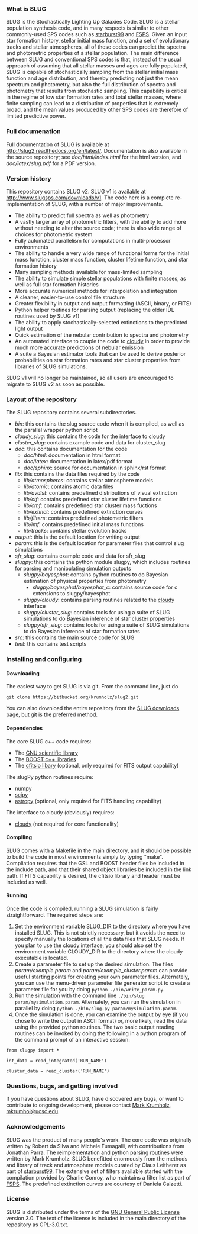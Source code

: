 ### What is SLUG ###

SLUG is the Stochastically Lighting Up Galaxies Code. SLUG is a stellar population synthesis code, and in many respects is similar to other commonly-used SPS codes such as [starburst99](http://www.stsci.edu/science/starburst99/docs/default.htm) and [FSPS](https://code.google.com/p/fsps/). Given an input star formation history, stellar initial mass function, and a set of evolutionary tracks and stellar atmospheres, all of these codes can predict the spectra and photometric properties of a stellar population. The main difference between SLUG and conventional SPS codes is that, instead of the usual approach of assuming that all stellar masses and ages are fully populated, SLUG is capable of stochastically sampling from the stellar initial mass function and age distribution, and thereby predicting not just the mean spectrum and photometry, but also the full distribution of spectra and photometry that results from stochastic sampling. This capability is critical in the regime of low star formation rates and total stellar masses, where finite sampling can lead to a distribution of properties that is extremely broad, and the mean values produced by other SPS codes are therefore of limited predictive power.

### Full documenation ###

Full documentation of SLUG is available at <http://slug2.readthedocs.org/en/latest/>. Documentation is also available in the source repository; see *doc/html/index.html* for the html version, and *doc/latex/slug.pdf* for a PDF version.

### Version history ###

This repository contains SLUG v2. SLUG v1 is available at <http://www.slugsps.com/downloads/v1>. The code here is a complete re-implementation of SLUG, with a number of major improvements.

* The ability to predict full spectra as well as photometry
* A vastly larger array of photometric filters, with the ability to add more without needing to alter the source code; there is also wide range of choices for photometric system
* Fully automated parallelism for computations in multi-processor environments
* The ability to handle a very wide range of functional forms for the initial mass function, cluster mass function, cluster lifetime function, and star formation history
* Many sampling methods available for mass-limited sampling
* The ability to simulate simple stellar populations with finite masses, as well as full star formation histories
* More accurate numerical methods for interpolation and integration
* A cleaner, easier-to-use control file structure
* Greater flexibility in output and output formatting (ASCII, binary, or FITS)
* Python helper routines for parsing output (replacing the older IDL routines used by SLUG v1)
* The ability to apply stochastically-selected extinctions to the predicted light output
* Quick estimation of the nebular contribution to spectra and photometry
* An automated interface to couple the code to [cloudy](http://nublado.org) in order to provide much more accurate predictions of nebular emission
* A suite a Bayesian estimator tools that can be used to derive posterior probabilities on star formation rates and star cluster properties from libraries of SLUG simulations.

SLUG v1 will no longer be maintained, so all users are encouraged to migrate to SLUG v2 as soon as possible.

### Layout of the repository ###

The SLUG repository contains several subdirectories.

* *bin*: this contains the slug source code when it is compiled, as well as the parallel wrapper python script
* *cloudy_slug*: this contains the code for the interface to [cloudy](http://nublado.org)
* *cluster_slug*: contains example code and data for cluster_slug
* *doc*: this contains documentation for the code
    - *doc/html*: documentation in html format
    - *doc/latex*: documentation in latex/pdf format
    - *doc/sphinx*: source for documentation in sphinx/rst format
* *lib*: this contains the data files required by the code
    - *lib/atmospheres*: contains stellar atmosphere models
    - *lib/atomic*: contains atomic data files
    - *lib/avdist*: contains predefined distributions of visual extinction
    - *lib/clf*: contains predefined star cluster lifetime functions
    - *lib/cmf*: contains predefined star cluster mass fuctions
    - *lib/extinct*: contains predefined extinction curves
    - *lib/filters*: contains predefined photometric filters
    - *lib/imf*: contains predefined initial mass functions
    - *lib/tracks*: contains stellar evolution tracks
* *output*: this is the default location for writing output
* *param*: this is the default location for parameter files that control slug simulations
* *sfr_slug*: contains example code and data for sfr_slug
* *slugpy*: this contains the python module slugpy, which includes routines for parsing and manipulating simulation outputs
    - *slugpy/bayesphot*: contains python routines to do Bayesian estimation of physical properties from photometry
      - *slugpy/bayesphot/bayesphot_c*: contains source code for c extensions to slugpy/bayesphot
    - *slugpy/cloudy*: contains parsing routines related to the [cloudy](http://nublado.org) interface
    - *slugpy/cluster_slug*: contains tools for using a suite of SLUG simulations to do Bayesian inference of star cluster properties
    - *slugpy/sfr_slug*: contains tools for using a suite of SLUG simulations to do Bayesian inference of star formation rates
* *src*: this contains the main source code for SLUG
* *test*: this contains test scripts

### Installing and configuring ###

#### Downloading ####

The easiest way to get SLUG is via git. From the command line, just do

`git clone https://bitbucket.org/krumholz/slug2.git`

You can also download the entire repository from the [SLUG downloads page](https://bitbucket.org/krumholz/slug2/downloads), but git is the preferred method.

#### Dependencies ####

The core SLUG c++ code requires:

* The [GNU scientific library](http://www.gnu.org/software/gsl/)
* The [BOOST c++ libraries](http://www.boost.org/)
* The [cfitsio libary](http://heasarc.gsfc.nasa.gov/fitsio/fitsio.html) (optional, only required for FITS output capability)

The slugPy python routines require:

* [numpy](http://www.numpy.org/)
* [scipy](http://www.scipy.org/)
* [astropy](http://www.astropy.org/) (optional, only required for FITS handling capability)

The interface to cloudy (obviously) requires:

* [cloudy](http://nublado.org) (not required for core functionality)

#### Compiling ####

SLUG comes with a Makefile in the main directory, and it should be possible to build the code in most environments simply by typing "make". Compliation requires that the GSL and BOOST header files be included in the include path, and that their shared object libraries be included in the link path. If FITS capability is desired, the cfitsio library and header must be included as well.

#### Running ####

Once the code is compiled, running a SLUG simulation is fairly straightforward. The required steps are:

1. Set the environment variable SLUG_DIR to the directory where you have installed SLUG. This is not strictly necessary, but it avoids the need to specify manually the locations of all the data files that SLUG needs. If you plan to use the [cloudy](http://nublado.org) interface, you should also set the environment variable CLOUDY_DIR to the directory where the cloudy executable is located.
2. Create a parameter file to set up the desired simulation. The files *param/example.param* and *param/example_cluster.param* can provide useful starting points for creating your own parameter files. Alternately, you can use the menu-driven parameter file generator script to create a parameter file for you by doing `python ./bin/write_param.py`.
3. Run the simulation with the command line `./bin/slug param/mysimulation.param`. Alternately, you can run the simulation in parallel by doing `python ./bin/slug.py param/mysimulation.param`.
4. Once the simulation is done, you can examine the output by eye (if you chose to write the output in ASCII format) or, more likely, read the data using the provided python routines. The two basic output reading routines can be invoked by doing the following in a python program of the command prompt of an interactive session:

`from slugpy import *`

`int_data = read_integrated('RUN_NAME')`

`cluster_data = read_cluster('RUN_NAME')`

### Questions, bugs, and getting involved ###

If you have questions about SLUG, have discovered any bugs, or want to contribute to ongoing development, please contact [Mark Krumholz](https://sites.google.com/a/ucsc.edu/krumholz/), mkrumhol@ucsc.edu.

### Acknowledgements ###

SLUG was the product of many people's work. The core code was originally written by Robert da Silva and Michele Fumagalli, with contributions from Jonathan Parra. The reimplementation and python parsing routines were written by Mark Krumholz. SLUG benefitted enormously from the methods and library of track and atmosphere models curated by Claus Leitherer as part of [starburst99](http://www.stsci.edu/science/starburst99/docs/default.htm). The extensive set of filters available started with the compilation provided by Charlie Conroy, who maintains a filter list as part of [FSPS](https://code.google.com/p/fsps/). The predefined extinction curves are courtesy of Daniela Calzetti.

### License ###

SLUG is distributed under the terms of the [GNU General Public License](http://www.gnu.org/copyleft/gpl.html) version 3.0. The text of the license is included in the main directory of the repository as GPL-3.0.txt.